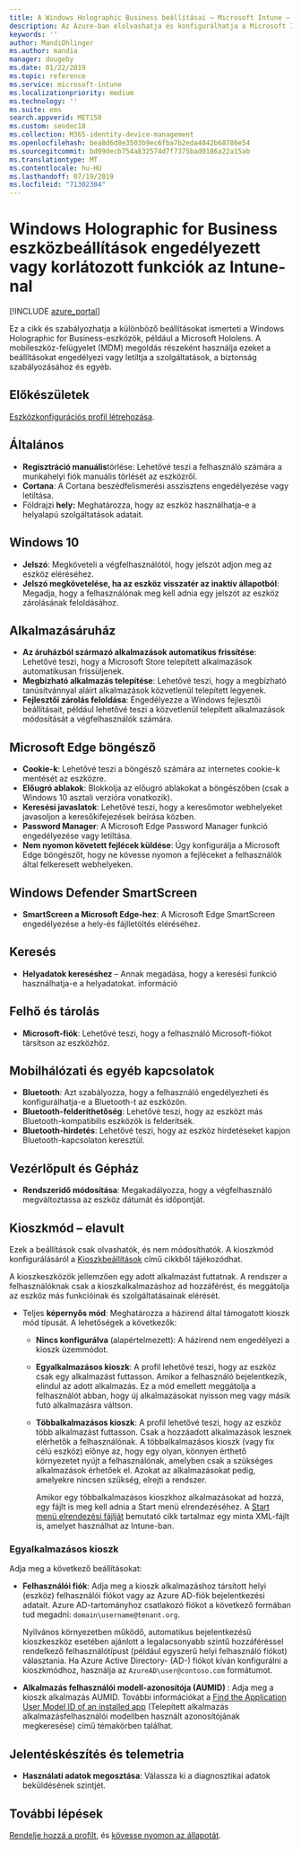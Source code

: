 ```yaml
---
title: A Windows Holographic Business beállításai – Microsoft Intune – Azure |} A Microsoft Docs
description: Az Azure-ban elolvashatja és konfigurálhatja a Microsoft Intune a Windows Holographic for Business-eszközökre vonatkozó eszközkorlátozási beállításait, így a regisztrációtörléssel, a földrajzi hellyel, a jelszavakkal, az áruházból telepített alkalmazásokkal, a Microsoft Edge sütijeivel és felugró ablakaival, a Windows Defenderrel, a kereséssel, a felhőtárhellyel, a Bluetooth-kapcsolattal, a rendszeridővel és a használati adatokkal kapcsolatos beállításokat.
keywords: ''
author: MandiOhlinger
ms.author: mandia
manager: dougeby
ms.date: 01/22/2019
ms.topic: reference
ms.service: microsoft-intune
ms.localizationpriority: medium
ms.technology: ''
ms.suite: ems
search.appverid: MET150
ms.custom: seodec18
ms.collection: M365-identity-device-management
ms.openlocfilehash: bea8d6d8e3503b9ec6fba7b2eda4842b68786e54
ms.sourcegitcommit: bd09decb754a832574d7f7375bad0186a22a15ab
ms.translationtype: MT
ms.contentlocale: hu-HU
ms.lasthandoff: 07/19/2019
ms.locfileid: "71302304"
---
```

# <a name="windows-holographic-for-business-device-settings-to-allow-or-restrict-features-using-intune"></a>Windows Holographic for Business eszközbeállítások engedélyezett vagy korlátozott funkciók az Intune-nal

[!INCLUDE [azure_portal](./includes/azure_portal.md)]

Ez a cikk és szabályozhatja a különböző beállításokat ismerteti a Windows Holographic for Business-eszközök, például a Microsoft Hololens. A mobileszköz-felügyelet (MDM) megoldás részeként használja ezeket a beállításokat engedélyezi vagy letiltja a szolgáltatások, a biztonság szabályozásához és egyéb.

## <a name="before-you-begin"></a>Előkészületek

[Eszközkonfigurációs profil létrehozása](device-restrictions-configure.md#create-the-profile).

## <a name="general"></a>Általános

- **Regisztráció manuális**törlése: Lehetővé teszi a felhasználó számára a munkahelyi fiók manuális törlését az eszközről.
- **Cortana**: A Cortana beszédfelismerési asszisztens engedélyezése vagy letiltása.
- Földrajzi **hely:** Meghatározza, hogy az eszköz használhatja-e a helyalapú szolgáltatások adatait.

## <a name="password"></a>Windows 10

- **Jelszó**: Megköveteli a végfelhasználótól, hogy jelszót adjon meg az eszköz eléréséhez.
- **Jelszó megkövetelése, ha az eszköz visszatér az inaktív állapotból**: Megadja, hogy a felhasználónak meg kell adnia egy jelszót az eszköz zárolásának feloldásához.

## <a name="app-store"></a>Alkalmazásáruház

- **Az áruházból származó alkalmazások automatikus frissítése**: Lehetővé teszi, hogy a Microsoft Store telepített alkalmazások automatikusan frissüljenek.
- **Megbízható alkalmazás telepítése**: Lehetővé teszi, hogy a megbízható tanúsítvánnyal aláírt alkalmazások közvetlenül telepített legyenek.
- **Fejlesztői zárolás feloldása**: Engedélyezze a Windows fejlesztői beállításait, például lehetővé teszi a közvetlenül telepített alkalmazások módosítását a végfelhasználók számára.

## <a name="microsoft-edge-browser"></a>Microsoft Edge böngésző

- **Cookie-k**: Lehetővé teszi a böngésző számára az internetes cookie-k mentését az eszközre.
- **Előugró ablakok**: Blokkolja az előugró ablakokat a böngészőben (csak a Windows 10 asztali verzióra vonatkozik).
- **Keresési javaslatok**: Lehetővé teszi, hogy a keresőmotor webhelyeket javasoljon a keresőkifejezések beírása közben.
- **Password Manager**: A Microsoft Edge Password Manager funkció engedélyezése vagy letiltása.
- **Nem nyomon követett fejlécek küldése**: Úgy konfigurálja a Microsoft Edge böngészőt, hogy ne kövesse nyomon a fejléceket a felhasználók által felkeresett webhelyeken.

## <a name="windows-defender-smart-screen"></a>Windows Defender SmartScreen

- **SmartScreen a Microsoft Edge-hez**: A Microsoft Edge SmartScreen engedélyezése a hely-és fájlletöltés eléréséhez.

## <a name="search"></a>Keresés

- **Helyadatok kereséshez** – Annak megadása, hogy a keresési funkció használhatja-e a helyadatokat. információ

## <a name="cloud-and-storage"></a>Felhő és tárolás

- **Microsoft-fiók**: Lehetővé teszi, hogy a felhasználó Microsoft-fiókot társítson az eszközhöz.

## <a name="cellular-and-connectivity"></a>Mobilhálózati és egyéb kapcsolatok

- **Bluetooth**: Azt szabályozza, hogy a felhasználó engedélyezheti és konfigurálhatja-e a Bluetooth-t az eszközön.
- **Bluetooth-felderíthetőség**: Lehetővé teszi, hogy az eszközt más Bluetooth-kompatibilis eszközök is felderítsék.
- **Bluetooth-hirdetés**: Lehetővé teszi, hogy az eszköz hirdetéseket kapjon Bluetooth-kapcsolaton keresztül.

## <a name="control-panel-and-settings"></a>Vezérlőpult és Gépház

- **Rendszeridő módosítása**: Megakadályozza, hogy a végfelhasználó megváltoztassa az eszköz dátumát és időpontját.

## <a name="kiosk---obsolete"></a>Kioszkmód – elavult

Ezek a beállítások csak olvashatók, és nem módosíthatók. A kioszkmód konfigurálásáról a [Kioszkbeállítások](kiosk-settings-holographic.md) című cikkből tájékozódhat.

A kioszkeszközök jellemzően egy adott alkalmazást futtatnak. A rendszer a felhasználóknak csak a kioszkalkalmazáshoz ad hozzáférést, és meggátolja az eszköz más funkcióinak és szolgáltatásainak elérését.

- Teljes **képernyős mód**: Meghatározza a házirend által támogatott kioszk mód típusát. A lehetőségek a következők:

  - **Nincs konfigurálva** (alapértelmezett): A házirend nem engedélyezi a kioszk üzemmódot. 
  - **Egyalkalmazásos kioszk**: A profil lehetővé teszi, hogy az eszköz csak egy alkalmazást futtasson. Amikor a felhasználó bejelentkezik, elindul az adott alkalmazás. Ez a mód emellett meggátolja a felhasználót abban, hogy új alkalmazásokat nyisson meg vagy másik futó alkalmazásra váltson.
  - **Többalkalmazásos kioszk**: A profil lehetővé teszi, hogy az eszköz több alkalmazást futtasson. Csak a hozzáadott alkalmazások lesznek elérhetők a felhasználónak. A többalkalmazásos kioszk (vagy fix célú eszköz) előnye az, hogy egy olyan, könnyen érthető környezetet nyújt a felhasználónak, amelyben csak a szükséges alkalmazások érhetőek el. Azokat az alkalmazásokat pedig, amelyekre nincsen szükség, elrejti a rendszer. 
  
    Amikor egy többalkalmazásos kioszkhoz alkalmazásokat ad hozzá, egy fájlt is meg kell adnia a Start menü elrendezéséhez. A [Start menü elrendezési fájlját](/hololens/hololens-kiosk#start-layout-file-for-mdm-intune-and-others) bemutató cikk tartalmaz egy minta XML-fájlt is, amelyet használhat az Intune-ban. 

### <a name="single-app-kiosks"></a>Egyalkalmazásos kioszk

Adja meg a következő beállításokat:

- **Felhasználói fiók**: Adja meg a kioszk alkalmazáshoz társított helyi (eszköz) felhasználói fiókot vagy az Azure AD-fiók bejelentkezési adatait. Azure AD-tartományhoz csatlakozó fiókot a következő formában tud megadni: `domain\username@tenant.org`. 

    Nyilvános környezetben működő, automatikus bejelentkezésű kioszkeszköz esetében ajánlott a legalacsonyabb szintű hozzáféréssel rendelkező felhasználótípust (például egyszerű helyi felhasználó fiókot) választania. Ha Azure Active Directory- (AD-) fiókot kíván konfigurálni a kioszkmódhoz, használja az `AzureAD\user@contoso.com` formátumot.

- **Alkalmazás felhasználói modell-azonosítója (AUMID)** : Adja meg a kioszk alkalmazás AUMID. További információkat a [Find the Application User Model ID of an installed app](https://docs.microsoft.com/windows-hardware/customize/enterprise/find-the-application-user-model-id-of-an-installed-app) (Telepített alkalmazás alkalmazásfelhasználói modellben használt azonosítójának megkeresése) című témakörben találhat.

## <a name="reporting-and-telemetry"></a>Jelentéskészítés és telemetria

- **Használati adatok megosztása**: Válassza ki a diagnosztikai adatok beküldésének szintjét.

## <a name="next-steps"></a>További lépések

[Rendelje hozzá a profilt](device-profile-assign.md), és [kövesse nyomon az állapotát](device-profile-monitor.md).
